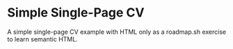# Simple Single-Page CV
A simple single-page CV example with HTML only as a roadmap.sh exercise to learn semantic HTML.
